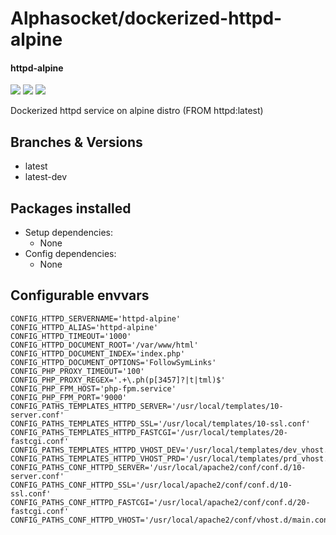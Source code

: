 # Alphasocket/dockerized-httpd-alpine
#### httpd-alpine
[![](https://travis-ci.org/AlphaSocket/dockerized-httpd-alpine.svg?branch=latest-dev )]() [![](https://images.microbadger.com/badges/image/03192859189254/dockerized-httpd-alpine:latest-dev.svg)](https://microbadger.com/images/03192859189254/dockerized-httpd-alpine:latest-dev ) [![](https://images.microbadger.com/badges/version/03192859189254/dockerized-httpd-alpine:latest-dev.svg)](https://microbadger.com/images/03192859189254/dockerized-httpd-alpine:latest-dev)

Dockerized httpd service on alpine distro (FROM httpd:latest)

## Branches & Versions
- latest
- latest-dev


## Packages installed
- Setup dependencies:
  + None
- Config dependencies:
  + None


## Configurable envvars
~~~
CONFIG_HTTPD_SERVERNAME='httpd-alpine'
CONFIG_HTTPD_ALIAS='httpd-alpine'
CONFIG_HTTPD_TIMEOUT='1000'
CONFIG_HTTPD_DOCUMENT_ROOT='/var/www/html'
CONFIG_HTTPD_DOCUMENT_INDEX='index.php'
CONFIG_HTTPD_DOCUMENT_OPTIONS='FollowSymLinks'
CONFIG_PHP_PROXY_TIMEOUT='100'
CONFIG_PHP_PROXY_REGEX='.+\.ph(p[3457]?|t|tml)$'
CONFIG_PHP_FPM_HOST='php-fpm.service'
CONFIG_PHP_FPM_PORT='9000'
CONFIG_PATHS_TEMPLATES_HTTPD_SERVER='/usr/local/templates/10-server.conf'
CONFIG_PATHS_TEMPLATES_HTTPD_SSL='/usr/local/templates/10-ssl.conf'
CONFIG_PATHS_TEMPLATES_HTTPD_FASTCGI='/usr/local/templates/20-fastcgi.conf'
CONFIG_PATHS_TEMPLATES_HTTPD_VHOST_DEV='/usr/local/templates/dev_vhost.conf'
CONFIG_PATHS_TEMPLATES_HTTPD_VHOST_PRD='/usr/local/templates/prd_vhost.conf'
CONFIG_PATHS_CONF_HTTPD_SERVER='/usr/local/apache2/conf/conf.d/10-server.conf'
CONFIG_PATHS_CONF_HTTPD_SSL='/usr/local/apache2/conf/conf.d/10-ssl.conf'
CONFIG_PATHS_CONF_HTTPD_FASTCGI='/usr/local/apache2/conf/conf.d/20-fastcgi.conf'
CONFIG_PATHS_CONF_HTTPD_VHOST='/usr/local/apache2/conf/vhost.d/main.conf'
~~~


